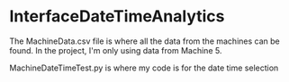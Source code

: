 # InterfaceDateTimeAnalytics
The MachineData.csv file is where all the data from the machines can be found. In the project, I'm only using data from Machine 5.

MachineDateTimeTest.py is where my code is for the date time selection

